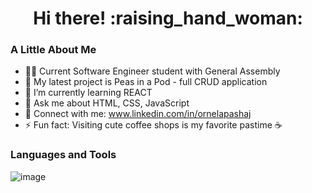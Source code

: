 <h1 align="center">Hi there! :raising_hand_woman:</h1>

### A Little About Me

- :woman_student: Current Software Engineer student with General Assembly
- 🔭 My latest project is Peas in a Pod - full CRUD application
- 🌱 I’m currently learning REACT
- 💬 Ask me about HTML, CSS, JavaScript
- :link: Connect with me: www.linkedin.com/in/ornelapashaj
- ⚡ Fun fact: Visiting cute coffee shops is my favorite pastime :coffee:

### Languages and Tools

![image](https://user-images.githubusercontent.com/95197830/160314000-482a369d-83d4-44d9-8ee1-f5dae245ff00.png)
